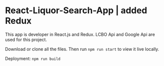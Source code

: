# React-Liquor-Search-App | added Redux
This app is developer in React.js and Redux. LCBO Api and Google Api are used for this project.

Download or clone all the files. Then run <code>npm run start</code> to view it live locally.

Deployment: <code>npm run build</code>
